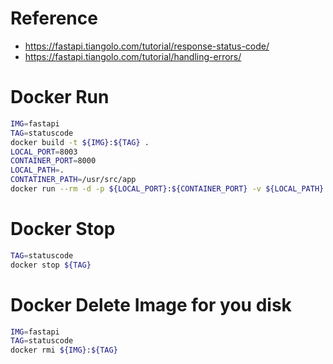 # Reference
- https://fastapi.tiangolo.com/tutorial/response-status-code/
- https://fastapi.tiangolo.com/tutorial/handling-errors/

# Docker Run
```bash
IMG=fastapi
TAG=statuscode
docker build -t ${IMG}:${TAG} .
LOCAL_PORT=8003
CONTAINER_PORT=8000
LOCAL_PATH=.
CONTATINER_PATH=/usr/src/app
docker run --rm -d -p ${LOCAL_PORT}:${CONTAINER_PORT} -v ${LOCAL_PATH}:${CONTATINER_PATH} --name ${TAG} ${IMG}:${TAG} python main.py
```

# Docker Stop
```bash
TAG=statuscode
docker stop ${TAG}
```

# Docker Delete Image for you disk
```bash
IMG=fastapi
TAG=statuscode
docker rmi ${IMG}:${TAG}
```
